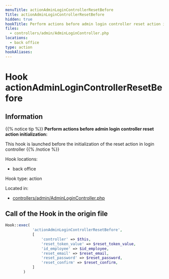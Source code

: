 ```yaml
---
menuTitle: actionAdminLoginControllerResetBefore
Title: actionAdminLoginControllerResetBefore
hidden: true
hookTitle: Perform actions before admin login controller reset action initialization
files:
  - controllers/admin/AdminLoginController.php
locations:
  - back office
type: action
hookAliases:
---
```


# Hook actionAdminLoginControllerResetBefore

## Information

{{% notice tip %}}
**Perform actions before admin login controller reset action initialization:** 

This hook is launched before the initialization of the reset action in login controller
{{% /notice %}}

Hook locations: 
  - back office

Hook type: action

Located in: 
  - [controllers/admin/AdminLoginController.php](https://github.com/PrestaShop/PrestaShop/blob/8.0.x/controllers/admin/AdminLoginController.php)

## Call of the Hook in the origin file

```php
Hook::exec(
            'actionAdminLoginControllerResetBefore',
            [
                'controller' => $this,
                'reset_token_value' => $reset_token_value,
                'id_employee' => $id_employee,
                'reset_email' => $reset_email,
                'reset_password' => $reset_password,
                'reset_confirm' => $reset_confirm,
            ]
        )
```